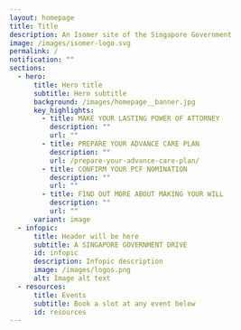 ```yaml
---
layout: homepage
title: Title
description: An Isomer site of the Singapore Government
image: /images/isomer-logo.svg
permalink: /
notification: ""
sections:
  - hero:
      title: Hero title
      subtitle: Hero subtitle
      background: /images/homepage__banner.jpg
      key_highlights:
        - title: MAKE YOUR LASTING POWER OF ATTORNEY
          description: ""
          url: ""
        - title: PREPARE YOUR ADVANCE CARE PLAN
          description: ""
          url: /prepare-your-advance-care-plan/
        - title: CONFIRM YOUR PCF NOMINATION
          description: ""
          url: ""
        - title: FIND OUT MORE ABOUT MAKING YOUR WILL
          description: ""
          url: ""
      variant: image
  - infopic:
      title: Header will be here
      subtitle: A SINGAPORE GOVERNMENT DRIVE
      id: infopic
      description: Infopic description
      image: /images/logos.png
      alt: Image alt text
  - resources:
      title: Events
      subtitle: Book a slot at any event below
      id: resources
---
```

